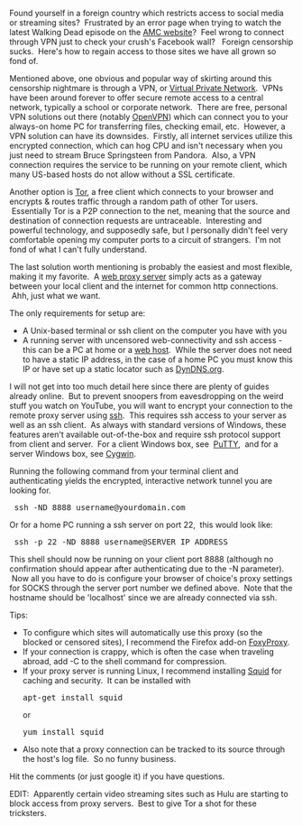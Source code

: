 Found yourself in a foreign country which restricts access to social media or streaming sites?  Frustrated by an error page when trying to watch the latest Walking Dead episode on the <a href="http://www.amctv.com/">AMC website</a>?  Feel wrong to connect through VPN just to check your crush's Facebook wall?   Foreign censorship sucks.  Here's how to regain access to those sites we have all grown so fond of.

<!--more-->Mentioned above, one obvious and popular way of skirting around this censorship nightmare is through a VPN, or <a href="http://en.wikipedia.org/wiki/Virtual_private_network" target="_blank">Virtual Private Network</a>.  VPNs have been around forever to offer secure remote access to a central network, typically a school or corporate network.  There are free, personal VPN solutions out there (notably <a href="http://openvpn.net/" target="_blank">OpenVPN</a>) which can connect you to your always-on home PC for transferring files, checking email, etc.  However, a VPN solution can have its downsides.  Firstly, all internet services utilize this encrypted connection, which can hog CPU and isn't necessary when you just need to stream Bruce Springsteen from Pandora.  Also, a VPN connection requires the service to be running on your remote client, which many US-based hosts do not allow without a SSL certificate.

Another option is <a title="Tor Project" href="https://www.torproject.org/" target="_blank">Tor</a>, a free client which connects to your browser and encrypts &amp; routes traffic through a random path of other Tor users.  Essentially Tor is a P2P connection to the net, meaning that the source and destination of connection requests are untraceable.  Interesting and powerful technology, and supposedly safe, but I personally didn't feel very comfortable opening my computer ports to a circuit of strangers.  I'm not fond of what I can't fully understand.

The last solution worth mentioning is probably the easiest and most flexible, making it my favorite.  A <a href="http://en.wikipedia.org/wiki/Proxy_server" target="_blank">web proxy server</a> simply acts as a gateway between your local client and the internet for common http connections.  Ahh, just what we want.

The only requirements for setup are:
<ul>
    <li>A Unix-based terminal or ssh client on the computer you have with you</li>
    <li>A running server with uncensored web-connectivity and ssh access - this can be a PC at home or a <a href="http://en.wikipedia.org/wiki/Web_hosting_service">web host</a>.  While the server does not need to have a static IP address, in the case of a home PC you must know this IP or have set up a static locator such as <a href="http://dyn.com/dns/">DynDNS.org</a>.</li>
</ul>
I will not get into too much detail here since there are plenty of guides already online.  But to prevent snoopers from eavesdropping on the weird stuff you watch on YouTube, you will want to encrypt your connection to the remote proxy server using <a href="http://en.wikipedia.org/wiki/Secure_Shell" target="_blank">ssh</a>.  This requires ssh access to your server as well as an ssh client.  As always with standard versions of Windows, these features aren't available out-of-the-box and require ssh protocol support from client and server.  For a client Windows box, see  <a href="http://www.chiark.greenend.org.uk/~sgtatham/putty/">PuTTY</a>,  and for a server Windows box, see <a href="http://cygwin.com/" target="_blank">Cygwin</a>.

Running the following command from your terminal client and authenticating yields the encrypted, interactive network tunnel you are looking for.
<pre lang="shell"> ssh -ND 8888 username@yourdomain.com</pre>
Or for a home PC running a ssh server on port 22,  this would look like:
<pre lang="shell"> ssh -p 22 -ND 8888 username@SERVER_IP_ADDRESS</pre>
This shell should now be running on your client port 8888 (although no confirmation should appear after authenticating due to the -N parameter).  Now all you have to do is configure your browser of choice's proxy settings for SOCKS through the server port number we defined above.  Note that the hostname should be 'localhost' since we are already connected via ssh.

Tips:
<ul>
    <li>To configure which sites will automatically use this proxy (so the blocked or censored sites), I recommend the Firefox add-on <a href="https://addons.mozilla.org/en-US/firefox/addon/foxyproxy-standard/">FoxyProxy</a>.</li>
    <li>If your connection is crappy, which is often the case when traveling abroad, add -C to the shell command for compression.</li>
    <li>If your proxy server is running Linux, I recommend installing <a href="http://www.squid-cache.org/">Squid</a> for caching and security.  It can be installed with
<pre lang="shell">apt-get install squid</pre>
or
<pre lang="shell">yum install squid</pre>
</li>
    <li>Also note that a proxy connection can be tracked to its source through the host's log file.  So no funny business.</li>
</ul>
Hit the comments (or just google it) if you have questions.

EDIT:  Apparently certain video streaming sites such as Hulu are starting to block access from proxy servers.  Best to give Tor a shot for these tricksters.